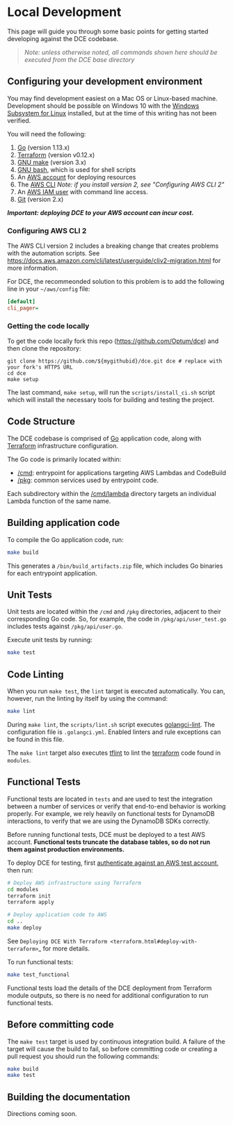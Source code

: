 # Local Development

This page will guide you through some basic points for getting started developing against the DCE codebase.

> *Note: unless otherwise noted, all commands shown here should be executed from
> the DCE base directory*

## Configuring your development environment

You may find development easiest on a Mac OS or Linux-based machine. Development should be possible on Windows 10 with the [Windows Subsystem for Linux](https://docs.microsoft.com/en-us/windows/wsl/install-win10) installed, but at the time of this writing has not been verified.

You will need the following:

1. [Go](https://golang.org/doc/install) (version 1.13.x)
1. [Terraform](https://learn.hashicorp.com/terraform/getting-started/install.html) (version v0.12.x)
1. [GNU make]() (version 3.x)
1. [GNU bash](https://www.gnu.org/software/bash/), which is used for shell scripts
1. An [AWS account](https://aws.amazon.com/premiumsupport/knowledge-center/create-and-activate-aws-account/) for deploying resources
1. The [AWS CLI](https://docs.aws.amazon.com/cli/latest/userguide/cli-chap-install.html) _Note: if you install version 2, see "Configuring AWS CLI 2"_
1. An [AWS IAM user](https://docs.aws.amazon.com/IAM/latest/UserGuide/getting-started_create-admin-group.html) with command line access.
1. [Git](https://git-scm.com/book/en/v2/Getting-Started-Installing-Git) (version 2.x)

***Important: deploying DCE to your AWS account can incur cost.***

### Configuring AWS CLI 2

The AWS CLI version 2 includes a breaking change that creates problems with the automation scripts. See
https://docs.aws.amazon.com/cli/latest/userguide/cliv2-migration.html for more information.

For DCE, the recommeonded solution to this problem is to add the following line
in your `~/aws/config` file:

```ini
[default]
cli_pager=
```

### Getting the code locally

To get the code locally fork this repo (https://github.com/Optum/dce) and then clone the repository:

```
git clone https://github.com/${mygithubid}/dce.git dce # replace with your fork's HTTPS URL
cd dce
make setup
```

The last command, `make setup`, will run the `scripts/install_ci.sh` script which will install
the necessary tools for building and testing the project.

## Code Structure

The DCE codebase is comprised of [Go](https://golang.org/) application code, along with [Terraform](https://terraform.io) infrastructure configuration.

The Go code is primarily located within:

- [/cmd](https://github.com/Optum/dce/tree/master/cmd): entrypoint for applications targeting AWS Lambdas and CodeBuild
- [/pkg](https://github.com/Optum/dce/tree/master/pkg): common services used by entrypoint code.

Each subdirectory within the [/cmd/lambda](https://github.com/Optum/dce/tree/master/cmd/lambda) directory targets an individual Lambda function of the same name.


## Building application code

To compile the Go application code, run:

```bash
make build
```

This generates a `/bin/build_artifacts.zip` file, which includes Go binaries for each entrypoint application.

## Unit Tests

Unit tests are located within the `/cmd` and `/pkg` directories, adjacent to their corresponding Go code. So, for example, the code in `/pkg/api/user_test.go` includes tests against `/pkg/api/user.go`.

Execute unit tests by running:

```bash
make test
```

## Code Linting

When you run `make test`, the `lint` target is executed automatically. You can, however, run
the linting by itself by using the command:

```bash
make lint
```

During `make lint`, the `scripts/lint.sh` script executes [golangci-lint](https://github.com/golangci/golangci-lint). The configuration file is `.golangci.yml`. Enabled linters and
rule exceptions can be found in this file.

The `make lint` target also executes [tflint](https://github.com/terraform-linters/tflint)
to lint the [terraform](https://www.terraform.io/) code found in `modules`.

## Functional Tests

Functional tests are located in `tests` and are used to test the integration between a number of services or verify that end-to-end behavior is working properly. For example, we rely heavily on functional tests for DynamoDB interactions, to verify that we are using the DynamoDB SDKs correctly.

Before running functional tests, DCE must be deployed to a test AWS account. **Functional tests truncate the database tables, so do not run them against production environments.**

To deploy DCE for testing, first [authenticate against an AWS test account](https://docs.aws.amazon.com/cli/latest/userguide/cli-chap-configure.html), then run:

```bash
# Deploy AWS infrastructure using Terraform
cd modules
terraform init
terraform apply

# Deploy application code to AWS
cd ..
make deploy
```

See `Deploying DCE With Terraform <terraform.html#deploy-with-terraform>`_ for more details.

To run functional tests:

```bash
make test_functional
```

Functional tests load the details of the DCE deployment from Terraform module outputs, so there is no need for additional configuration to run functional tests.

## Before committing code

The `make test` target is used by continuous integration build. A failure of the target will
cause the build to fail, so before committing code or creating a pull request you should
run the following commands:

```bash
make build
make test
```


## Building the documentation

Directions coming soon.